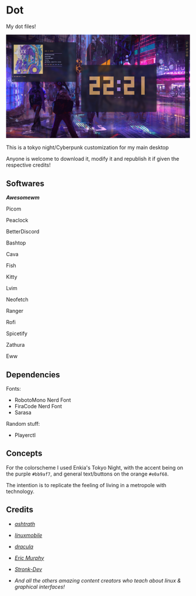 # Dot
My dot files!

![Alt text](showcaseImages/AwesomeRiceFront.png?raw=true "Title")

This is a tokyo night/Cyberpunk customization for my main desktop

Anyone is welcome to download it, modify it and republish it if given the respective credits!

## Softwares

_**Awesomewm**_

Picom 

Peaclock

BetterDiscord

Bashtop

Cava

Fish

Kitty

Lvim

Neofetch

Ranger

Rofi

Spicetify

Zathura

Eww
## Dependencies
Fonts: 
- RobotoMono Nerd Font
- FiraCode Nerd Font
- Sarasa

Random stuff:
- Playerctl

## Concepts

For the colorscheme I used Enkia's Tokyo Night, with the accent being on the purple `#bb9af7`, and general text/buttons on the orange `#e0af68`.

The intention is to replicate the feeling of living in a metropole with technology.

## Credits

- *[ashtrath](https://github.com/Dyzean/Tokyo-Night)*

- *[linuxmobile](https://github.com/linuxmobile)*

- *[dracula](https://draculatheme.com)*

- *[Eric Murphy](https://www.youtube.com/@EricMurphyxyz)*
- *[Stronk-Dev](https://github.com/stronk-dev)*

- *And all the others amazing content creators who teach about linux & graphical interfaces!*
